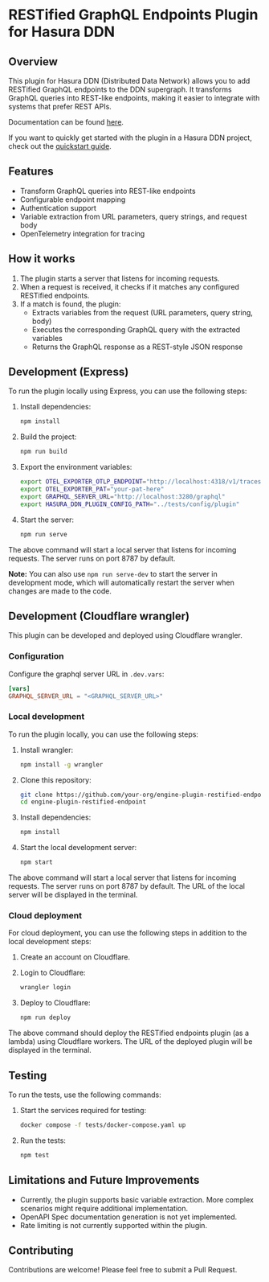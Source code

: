 # RESTified GraphQL Endpoints Plugin for Hasura DDN

## Overview

This plugin for Hasura DDN (Distributed Data Network) allows you to add RESTified GraphQL endpoints to the DDN
supergraph. It transforms GraphQL queries into REST-like endpoints, making it easier to integrate with systems that
prefer REST APIs.

Documentation can be found [here](https://hasura.io/docs/3.0/plugins/restified-endpoints/).

If you want to quickly get started with the plugin in a Hasura DDN project, check out the [quickstart
guide](https://hasura.io/docs/3.0/plugins/restified-endpoints/how-to).

## Features

- Transform GraphQL queries into REST-like endpoints
- Configurable endpoint mapping
- Authentication support
- Variable extraction from URL parameters, query strings, and request body
- OpenTelemetry integration for tracing

## How it works

1. The plugin starts a server that listens for incoming requests.
2. When a request is received, it checks if it matches any configured RESTified endpoints.
3. If a match is found, the plugin:
   - Extracts variables from the request (URL parameters, query string, body)
   - Executes the corresponding GraphQL query with the extracted variables
   - Returns the GraphQL response as a REST-style JSON response

## Development (Express)

To run the plugin locally using Express, you can use the following steps:

1. Install dependencies:

   ```sh
   npm install
   ```

2. Build the project:

   ```sh
   npm run build
   ```

3. Export the environment variables:

   ```sh
   export OTEL_EXPORTER_OTLP_ENDPOINT="http://localhost:4318/v1/traces"
   export OTEL_EXPORTER_PAT="your-pat-here"
   export GRAPHQL_SERVER_URL="http://localhost:3280/graphql"
   export HASURA_DDN_PLUGIN_CONFIG_PATH="../tests/config/plugin"
   ```

4. Start the server:

   ```sh
   npm run serve
   ```

The above command will start a local server that listens for incoming requests. The server runs on port 8787 by default.

**Note:** You can also use `npm run serve-dev` to start the server in development mode, which will automatically restart
the server when changes are made to the code.

## Development (Cloudflare wrangler)

This plugin can be developed and deployed using Cloudflare wrangler.

### Configuration

Configure the graphql server URL in `.dev.vars`:

```toml
[vars]
GRAPHQL_SERVER_URL = "<GRAPHQL_SERVER_URL>"
```

### Local development

To run the plugin locally, you can use the following steps:

1. Install wrangler:

   ```sh
   npm install -g wrangler
   ```

2. Clone this repository:

   ```sh
   git clone https://github.com/your-org/engine-plugin-restified-endpoint.git
   cd engine-plugin-restified-endpoint
   ```

3. Install dependencies:

   ```sh
   npm install
   ```

4. Start the local development server:

   ```sh
   npm start
   ```

The above command will start a local server that listens for incoming requests. The server runs on port 8787 by default.
The URL of the local server will be displayed in the terminal.

### Cloud deployment

For cloud deployment, you can use the following steps in addition to the local development steps:

1. Create an account on Cloudflare.

2. Login to Cloudflare:

   ```sh
   wrangler login
   ```

3. Deploy to Cloudflare:

   ```sh
   npm run deploy
   ```

The above command should deploy the RESTified endpoints plugin (as a lambda) using Cloudflare workers. The URL of the
deployed plugin will be displayed in the terminal.

## Testing

To run the tests, use the following commands:

1. Start the services required for testing:

   ```sh
   docker compose -f tests/docker-compose.yaml up
   ```

2. Run the tests:

   ```sh
   npm test
   ```

## Limitations and Future Improvements

- Currently, the plugin supports basic variable extraction. More complex scenarios might require additional
  implementation.
- OpenAPI Spec documentation generation is not yet implemented.
- Rate limiting is not currently supported within the plugin.

## Contributing

Contributions are welcome! Please feel free to submit a Pull Request.

